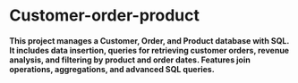 # Customer-order-product
#### This project manages a Customer, Order, and Product database with SQL. It includes data insertion, queries for retrieving customer orders, revenue analysis, and filtering by product and order dates. Features join operations, aggregations, and advanced SQL queries.
